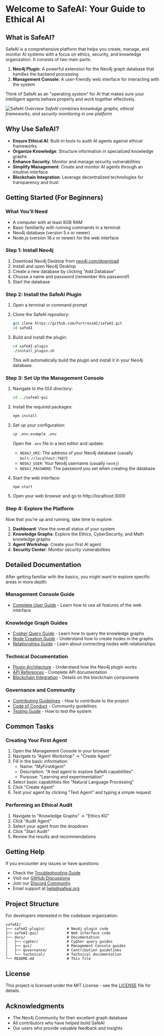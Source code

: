 # Welcome to SafeAI: Your Guide to Ethical AI

## What is SafeAI?

SafeAI is a comprehensive platform that helps you create, manage, and monitor AI systems with a focus on ethics, security, and knowledge organization. It consists of two main parts:

1. **Neo4j Plugin**: A powerful extension for the Neo4j graph database that handles the backend processing
2. **Management Console**: A user-friendly web interface for interacting with the system

Think of SafeAI as an "operating system" for AI that makes sure your intelligent agents behave properly and work together effectively.

![SafeAI Overview](images/safeai-overview.png)
*SafeAI combines knowledge graphs, ethical frameworks, and security monitoring in one platform*

## Why Use SafeAI?

- **Ensure Ethical AI**: Built-in tools to audit AI agents against ethical frameworks
- **Organize Knowledge**: Structure information in specialized knowledge graphs
- **Enhance Security**: Monitor and manage security vulnerabilities
- **Simplify Management**: Create and monitor AI agents through an intuitive interface
- **Blockchain Integration**: Leverage decentralized technologies for transparency and trust

## Getting Started (For Beginners)

### What You'll Need

- A computer with at least 8GB RAM
- Basic familiarity with running commands in a terminal
- Neo4j database (version 5.x or newer)
- Node.js (version 18.x or newer) for the web interface

### Step 1: Install Neo4j

1. Download Neo4j Desktop from [neo4j.com/download](https://neo4j.com/download/)
2. Install and open Neo4j Desktop
3. Create a new database by clicking "Add Database"
4. Choose a name and password (remember this password!)
5. Start the database

### Step 2: Install the SafeAI Plugin

1. Open a terminal or command prompt
2. Clone the SafeAI repository:
   ```bash
   git clone https://github.com/FortressAI/safeAI.git
   cd safeAI
   ```

3. Build and install the plugin:
   ```bash
   cd safeAI-plugin
   ./install_plugin.sh
   ```
   
   This will automatically build the plugin and install it in your Neo4j database.

### Step 3: Set Up the Management Console

1. Navigate to the GUI directory:
   ```bash
   cd ../safeAI-gui
   ```

2. Install the required packages:
   ```bash
   npm install
   ```

3. Set up your configuration:
   ```bash
   cp .env.example .env
   ```
   
   Open the `.env` file in a text editor and update:
   - `NEO4J_URI`: The address of your Neo4j database (usually `bolt://localhost:7687`)
   - `NEO4J_USER`: Your Neo4j username (usually `neo4j`)
   - `NEO4J_PASSWORD`: The password you set when creating the database

4. Start the web interface:
   ```bash
   npm start
   ```

5. Open your web browser and go to http://localhost:3000

### Step 4: Explore the Platform

Now that you're up and running, take time to explore:

1. **Dashboard**: View the overall status of your system
2. **Knowledge Graphs**: Explore the Ethics, CyberSecurity, and Math knowledge graphs
3. **Agent Workshop**: Create your first AI agent
4. **Security Center**: Monitor security vulnerabilities

## Detailed Documentation

After getting familiar with the basics, you might want to explore specific areas in more depth:

### Management Console Guide
- [Complete User Guide](gui/management-console.md) - Learn how to use all features of the web interface

### Knowledge Graph Guides
- [Cypher Query Guide](cypher/queries.md) - Learn how to query the knowledge graphs
- [Node Creation Guide](cypher/nodes.md) - Understand how to create nodes in the graphs
- [Relationships Guide](cypher/relationships.md) - Learn about connecting nodes with relationships

### Technical Documentation
- [Plugin Architecture](technical/plugin-architecture.md) - Understand how the Neo4j plugin works
- [API References](technical/api-reference.md) - Complete API documentation
- [Blockchain Integration](integration/blockchain-integration.md) - Details on the blockchain components

### Governance and Community
- [Contributing Guidelines](governance/contributing.md) - How to contribute to the project
- [Code of Conduct](governance/code-of-conduct.md) - Community guidelines
- [Testing Guide](governance/testing-guide.md) - How to test the system

## Common Tasks

### Creating Your First Agent

1. Open the Management Console in your browser
2. Navigate to "Agent Workshop" → "Create Agent"
3. Fill in the basic information:
   - Name: "MyFirstAgent"
   - Description: "A test agent to explore SafeAI capabilities"
   - Purpose: "Learning and experimentation"
4. Select basic capabilities like "Natural Language Processing"
5. Click "Create Agent"
6. Test your agent by clicking "Test Agent" and typing a simple request

### Performing an Ethical Audit

1. Navigate to "Knowledge Graphs" → "Ethics KG"
2. Click "Audit Agent"
3. Select your agent from the dropdown
4. Click "Start Audit"
5. Review the results and recommendations

## Getting Help

If you encounter any issues or have questions:

- Check the [Troubleshooting Guide](technical/troubleshooting.md)
- Visit our [GitHub Discussions](https://github.com/FortressAI/safeAI/discussions)
- Join our [Discord Community](https://discord.gg/safeai)
- Email support at help@safeai.org

## Project Structure

For developers interested in the codebase organization:

```
safeAI/
├── safeAI-plugin/          # Neo4j plugin code
├── safeAI-gui/             # Web interface code
├── docs/                   # Documentation
│   ├── cypher/             # Cypher query guides
│   ├── gui/                # Management Console guides
│   ├── governance/         # Contribution guidelines
│   └── technical/          # Technical documentation
└── README.md               # This file
```

## License

This project is licensed under the MIT License - see the [LICENSE](../LICENSE) file for details.

## Acknowledgments

- The Neo4j Community for their excellent graph database
- All contributors who have helped build SafeAI
- Our users who provide valuable feedback and insights 